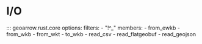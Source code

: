 # I/O

::: geoarrow.rust.core
    options:
      filters:
        - "!^_"
      members:
        - from_ewkb
        - from_wkb
        - from_wkt
        - to_wkb
        - read_csv
        - read_flatgeobuf
        - read_geojson
